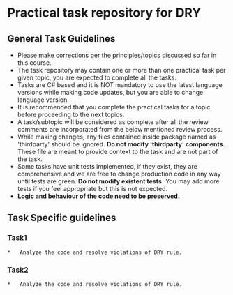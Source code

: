 # Practical task repository for DRY 

## General Task Guidelines

*    Please make corrections per the principles/topics discussed so far in this course.
*    The task repository may contain one or more than one practical task per given topic, you are expected to complete all the tasks.
*    Tasks are C# based and it is NOT mandatory to use the latest language versions while making code updates, but you are able to change language version.
*    It is recommended that you complete the practical tasks for a topic before proceeding to the next topics.
*    A task/subtopic will be considered as complete after all the review comments are incorporated from the below mentioned review process.
*    While making changes, any files contained inside package named as 'thirdparty' should be ignored. **Do not modify 'thirdparty' components.** These file are meant to provide context to the task and are not part of the task.
*    Some tasks have unit tests implemented, if they exist, they are comprehensive and we are free to change production code in any way until tests are green. **Do not modify existent tests.** You may add more tests if you feel appropriate but this is not expected.
*    **Logic and behaviour of the code need to be preserved.**



## Task Specific guidelines

### Task1
```
*	Analyze the code and resolve violations of DRY rule.
```
### Task2
```
*	Analyze the code and resolve violations of DRY rule.
```